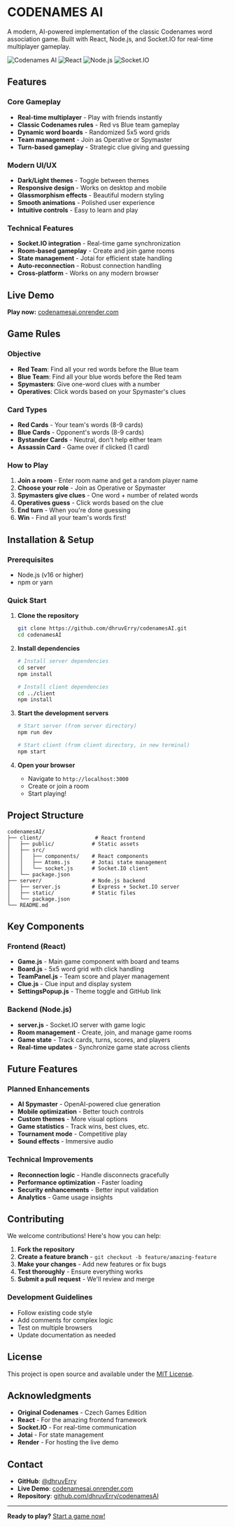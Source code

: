 # CODENAMES AI

A modern, AI-powered implementation of the classic Codenames word association game. Built with React, Node.js, and Socket.IO for real-time multiplayer gameplay.

![Codenames AI](https://img.shields.io/badge/Game-Codenames%20AI-blue)
![React](https://img.shields.io/badge/Frontend-React-61DAFB)
![Node.js](https://img.shields.io/badge/Backend-Node.js-339933)
![Socket.IO](https://img.shields.io/badge/Real-time-Socket.IO-010101)

## Features

### Core Gameplay
- **Real-time multiplayer** - Play with friends instantly
- **Classic Codenames rules** - Red vs Blue team gameplay
- **Dynamic word boards** - Randomized 5x5 word grids
- **Team management** - Join as Operative or Spymaster
- **Turn-based gameplay** - Strategic clue giving and guessing

### Modern UI/UX
- **Dark/Light themes** - Toggle between themes
- **Responsive design** - Works on desktop and mobile
- **Glassmorphism effects** - Beautiful modern styling
- **Smooth animations** - Polished user experience
- **Intuitive controls** - Easy to learn and play

### Technical Features
- **Socket.IO integration** - Real-time game synchronization
- **Room-based gameplay** - Create and join game rooms
- **State management** - Jotai for efficient state handling
- **Auto-reconnection** - Robust connection handling
- **Cross-platform** - Works on any modern browser

## Live Demo

**Play now:** [codenamesai.onrender.com](https://codenamesai.onrender.com)

## Game Rules

### Objective
- **Red Team**: Find all your red words before the Blue team
- **Blue Team**: Find all your blue words before the Red team
- **Spymasters**: Give one-word clues with a number
- **Operatives**: Click words based on your Spymaster's clues

### Card Types
- **Red Cards** - Your team's words (8-9 cards)
- **Blue Cards** - Opponent's words (8-9 cards)
- **Bystander Cards** - Neutral, don't help either team
- **Assassin Card** - Game over if clicked (1 card)

### How to Play
1. **Join a room** - Enter room name and get a random player name
2. **Choose your role** - Join as Operative or Spymaster
3. **Spymasters give clues** - One word + number of related words
4. **Operatives guess** - Click words based on the clue
5. **End turn** - When you're done guessing
6. **Win** - Find all your team's words first!

## Installation & Setup

### Prerequisites
- Node.js (v16 or higher)
- npm or yarn

### Quick Start

1. **Clone the repository**
   ```bash
   git clone https://github.com/dhruvErry/codenamesAI.git
   cd codenamesAI
   ```

2. **Install dependencies**
   ```bash
   # Install server dependencies
   cd server
   npm install
   
   # Install client dependencies
   cd ../client
   npm install
   ```

3. **Start the development servers**
   ```bash
   # Start server (from server directory)
   npm run dev
   
   # Start client (from client directory, in new terminal)
   npm start
   ```

4. **Open your browser**
   - Navigate to `http://localhost:3000`
   - Create or join a room
   - Start playing!

## Project Structure

```
codenamesAI/
├── client/                 # React frontend
│   ├── public/            # Static assets
│   ├── src/
│   │   ├── components/    # React components
│   │   ├── Atoms.js       # Jotai state management
│   │   └── socket.js      # Socket.IO client
│   └── package.json
├── server/                # Node.js backend
│   ├── server.js          # Express + Socket.IO server
│   ├── static/            # Static files
│   └── package.json
└── README.md
```

## Key Components

### Frontend (React)
- **Game.js** - Main game component with board and teams
- **Board.js** - 5x5 word grid with click handling
- **TeamPanel.js** - Team score and player management
- **Clue.js** - Clue input and display system
- **SettingsPopup.js** - Theme toggle and GitHub link

### Backend (Node.js)
- **server.js** - Socket.IO server with game logic
- **Room management** - Create, join, and manage game rooms
- **Game state** - Track cards, turns, scores, and players
- **Real-time updates** - Synchronize game state across clients

## Future Features

### Planned Enhancements
- **AI Spymaster** - OpenAI-powered clue generation
- **Mobile optimization** - Better touch controls
- **Custom themes** - More visual options
- **Game statistics** - Track wins, best clues, etc.
- **Tournament mode** - Competitive play
- **Sound effects** - Immersive audio

### Technical Improvements
- **Reconnection logic** - Handle disconnects gracefully
- **Performance optimization** - Faster loading
- **Security enhancements** - Better input validation
- **Analytics** - Game usage insights

## Contributing

We welcome contributions! Here's how you can help:

1. **Fork the repository**
2. **Create a feature branch** - `git checkout -b feature/amazing-feature`
3. **Make your changes** - Add new features or fix bugs
4. **Test thoroughly** - Ensure everything works
5. **Submit a pull request** - We'll review and merge

### Development Guidelines
- Follow existing code style
- Add comments for complex logic
- Test on multiple browsers
- Update documentation as needed

## License

This project is open source and available under the [MIT License](LICENSE).

## Acknowledgments

- **Original Codenames** - Czech Games Edition
- **React** - For the amazing frontend framework
- **Socket.IO** - For real-time communication
- **Jotai** - For state management
- **Render** - For hosting the live demo

## Contact

- **GitHub**: [@dhruvErry](https://github.com/dhruvErry)
- **Live Demo**: [codenamesai.onrender.com](https://codenamesai.onrender.com)
- **Repository**: [github.com/dhruvErry/codenamesAI](https://github.com/dhruvErry/codenamesAI)

---

**Ready to play?** [Start a game now!](https://codenamesai.onrender.com)
